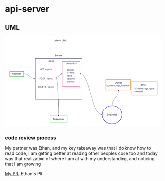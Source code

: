 # api-server

## UML

![Lab 4](./Lab4-UML.png)

### code review process

My partner was Ethan, and my key takeaway was that I do know how to read code, I am getting better at reading other peoples code too and today was that realization of where I am at with my understanding, and noticing that I am growing.

[My PR:](https://github.com/triciasawyer/api-server-ethanStorm/pull/1)
Ethan's PR:
